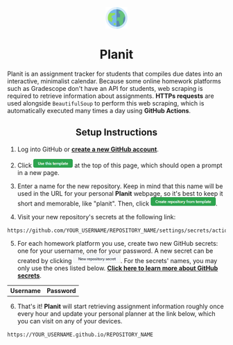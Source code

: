 <div align="center">
    <img src="src/resources/planit_logo.png" height="50px" />
    <h1>Planit</h1>
</div>

Planit is an assignment tracker for students that compiles due dates into an interactive, minimalist calendar. Because 
some online homework platforms such as Gradescope don't have an API for students, web scraping is required to retrieve 
information about assignments. **HTTPs requests** are used alongside `BeautifulSoup` to perform this web scraping, 
which is automatically executed many times a day using **GitHub Actions**.

<div align="center">
    <h2>Setup Instructions</h2>
</div>

1. Log into GitHub or <a href="https://github.com/join"><b>create a new GitHub account</b></a>.

2. Click <a href="#"><img src="docs/use_this_template.png" height="20px" /></a> at the top of this page, 
which should open a prompt in a new page.

3. Enter a name for the new repository. Keep in mind that this name will be used in the URL for your personal 
<b>Planit</b> webpage, so it's best to keep it short and memorable, like "planit". 
Then, click <a href="#"><img src="docs/create_repo_from_template.png" height="20px" /></a>.

4. Visit your new repository's secrets at the following link:
```
https://github.com/YOUR_USERNAME/REPOSITORY_NAME/settings/secrets/actions
```

5. For each homework platform you use, create two new GitHub secrets: one for your username, one for your password. 
A new secret can be created by clicking <a href="#"><img src="docs/new_repo_secret.png" height="20px" /></a>. 
For the secrets' names, you may only use the ones listed below. 
<a href="https://docs.github.com/en/actions/security-guides/encrypted-secrets"><b>Click here to learn more about GitHub secrets</b></a>.

<table align="center">
    <tr><th align="center">Username</th><th align="center">Password</th></tr>
    
</table>

6. That's it! <b>Planit</b> will start retrieving assignment information roughly once every hour and update your 
personal planner at the link below, which you can visit on any of your devices.

```
https://YOUR_USERNAME.github.io/REPOSITORY_NAME
```
